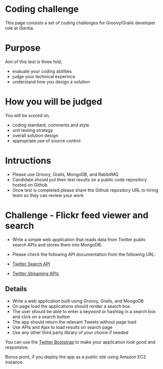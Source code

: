 # Coding challenge
This page consists a set of coding challenges for Groovy/Grails developer role at iSentia.

# Purpose
Aim of this test is three fold,

- evaluate your coding abilities 
- judge your technical experince
- understand how you design a solution

# How you will be judged
You will be scored on,

- coding standard, comments and style
- unit testing strategy
- overall solution design
- appropriate use of source control

# Intructions

- Please use Groovy, Grails, MongoDB, and RabbitMQ
- Candidate should put their test results on a public code repository hosted on Github
- Once test is completed please share the Github repository URL to hiring team so they can review your work

# Challenge - Flickr feed viewer and search

- Write a simple web application that reads data from Twitter public search APIs and stores them into MongoDB. 
- Please check the following API documentation from the following URL:

- [Twitter Search API]( https://dev.twitter.com/rest/public/search)
- [Twitter Streaming APIs](https://dev.twitter.com/streaming/overview)


## Details

- Write a web application built using Groovy, Grails, and MongoDB
- On page load the applications should render a search box.  
- The user should be able to enter a keyword or hashtag in a search box and click on a search button
- The app should return the relevant Tweets without page load
- Use APIs and Ajax to load results on search page
- Use any other third party library of your choice if needed 

You can use the [Twitter Bootstrap](http://getbootstrap.com/) to make your application look good and responsive.

Bonus point, if you deploy the app as a public site using Amazon EC2 instance.
